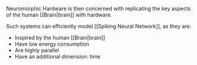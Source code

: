 Neuromorphic Hardware is then concerned with replicating the key aspects of the human [[Brain|brain]] with hardware.

Such systems can efficiently model [[Spiking Neural Network]], as they are:
- Inspired by the human [[Brain|brain]]
- Have low energy consumption
- Are highly parallel
- Have an additional dimension: time